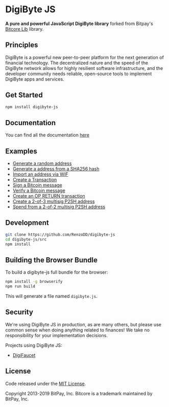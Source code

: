 # DigiByte JS

**A pure and powerful JavaScript DigiByte library** forked from Bitpay's [Bitcore Lib](https://github.com/bitpay/bitcore/tree/master/packages/bitcore-lib) library.

## Principles

DigiByte is a powerful new peer-to-peer platform for the next generation of financial technology. The decentralized nature and the speed of the DigiByte network allows for highly resilient software infrastructure, and the developer community needs reliable, open-source tools to implement DigiByte apps and services.

## Get Started

```sh
npm install digibyte-js
```

## Documentation

You can find all the documentation [here](https://github.com/RenzoDD/digibyte-js/tree/develop/src/docs)

## Examples

- [Generate a random address](docs/examples.md#generate-a-random-address)
- [Generate a address from a SHA256 hash](docs/examples.md#generate-a-address-from-a-sha256-hash)
- [Import an address via WIF](docs/examples.md#import-an-address-via-wif)
- [Create a Transaction](docs/examples.md#create-a-transaction)
- [Sign a Bitcoin message](docs/examples.md#sign-a-bitcoin-message)
- [Verify a Bitcoin message](docs/examples.md#verify-a-bitcoin-message)
- [Create an OP RETURN transaction](docs/examples.md#create-an-op-return-transaction)
- [Create a 2-of-3 multisig P2SH address](docs/examples.md#create-a-2-of-3-multisig-p2sh-address)
- [Spend from a 2-of-2 multisig P2SH address](docs/examples.md#spend-from-a-2-of-2-multisig-p2sh-address)

## Development

```sh
git clone https://github.com/RenzoDD/digibyte-js
cd digibyte-js/src
npm install
```

## Building the Browser Bundle

To build a digibyte-js full bundle for the browser:

```sh
npm install -g browserify
npm run build
```

This will generate a file named `digibyte.js`.

## Security

We're using DigiByte JS in production, as are many others, but please use common sense when doing anything related to finances! We take no responsibility for your implementation decisions.

Projects using DigiByte JS:
* [DigiFaucet](https://www.digifaucet.org/)

## License

Code released under the [MIT License](./LICENSE).

Copyright 2013-2019 BitPay, Inc. Bitcore is a trademark maintained by BitPay, Inc.
